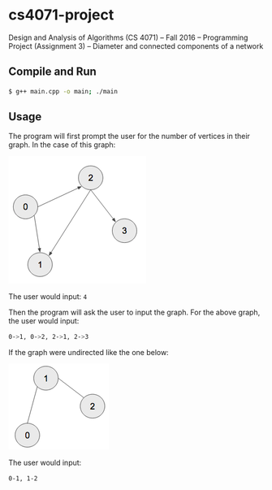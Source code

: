# cs4071-project
Design and Analysis of Algorithms (CS 4071) – Fall 2016 – Programming Project (Assignment 3) – Diameter and connected components of a network

## Compile and Run
```bash
$ g++ main.cpp -o main; ./main
```

## Usage
The program will first prompt the user for the number of vertices in their graph. In the case of this graph:

![graph 1](/images/graph-1.png)

The user would input: `4`

Then the program will ask the user to input the graph. For the above graph, the user would input:

```bash
0->1, 0->2, 2->1, 2->3
```

If the graph were undirected like the one below:

![graph 2](/images/graph-2.png)

The user would input:

```bash
0-1, 1-2
```
